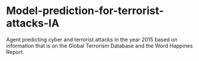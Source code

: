 # Model-prediction-for-terrorist-attacks-IA
Agent predicting cyber and terrorist attacks in the year 2015 based on information that is on the Global Terrorism Database and the Word Happines Report.

